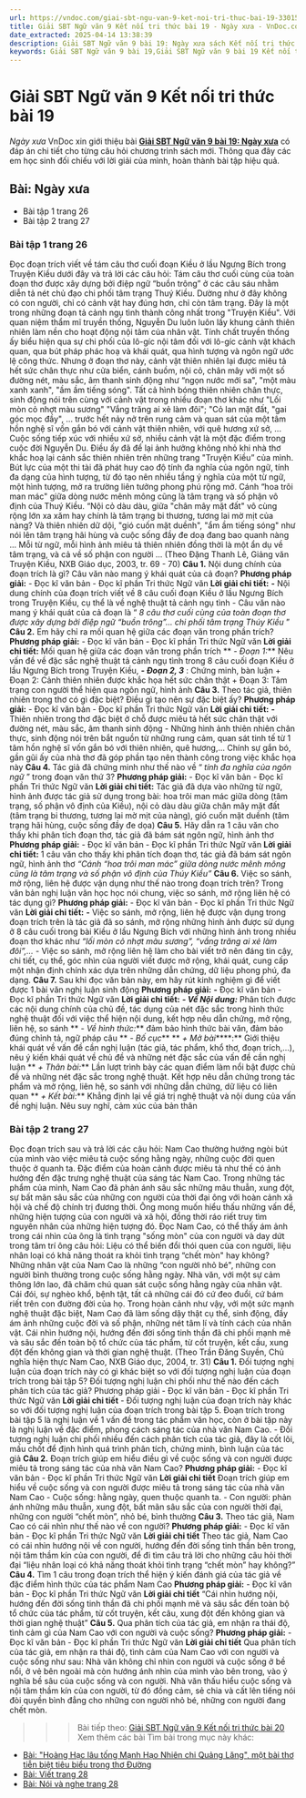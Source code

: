 ```yaml
---
url: https://vndoc.com/giai-sbt-ngu-van-9-ket-noi-tri-thuc-bai-19-330159
title: Giải SBT Ngữ văn 9 Kết nối tri thức bài 19 - Ngày xưa - VnDoc.com
date_extracted: 2025-04-14 13:38:39
description: Giải SBT Ngữ văn 9 bài 19: Ngày xưa sách Kết nối tri thức có đáp án chi tiết cho các bạn cùng tham khảo.
keywords: Giải SBT Ngữ văn 9 bài 19,Giải SBT Ngữ văn 9 bài 19 Kết nối tri thức,Giải sách bài tập Ngữ văn KNTT lớp 9,Ngữ văn lớp 9 Kết nối tri thức,giải bài tập ngữ văn lớp 9,bài Ngày xưa,giải SBT ngữ văn 9 KNTT trang 26,giải SBT ngữ văn 9 KNTT trang 27
---
```


# Giải SBT Ngữ văn 9 Kết nối tri thức bài 19
 _Ngày xưa_
VnDoc xin giới thiệu bài **[Giải SBT Ngữ văn 9 bài 19: Ngày xưa](<https://vndoc.com/giai-sbt-ngu-van-9-ket-noi-tri-thuc-bai-19-330159>)** có đáp án chi tiết cho từng câu hỏi chương trình  sách mới. Thông qua đây các em học sinh đối chiếu với lời giải của mình, hoàn thành bài tập hiệu quả.
## Bài: Ngày xưa
  * Bài tập 1 trang 26 
  * Bài tập 2 trang 27 

### **Bài tập 1 trang 26**
Đọc đoạn trích viết về tám câu thơ cuối đoạn Kiều ở lầu Ngưng Bích trong Truyện Kiều dưới đây và trả lời các câu hỏi:
Tám câu thơ cuối cùng của toàn đoạn thơ được xây dựng bởi điệp ngữ “buồn trông” ở các câu sáu nhằm diễn tả nét chủ đạo chi phối tâm trạng Thuý Kiều. Dường như ở đây không có con người, chỉ có cảnh vật hay đúng hơn, chỉ còn tâm trạng. Đây là một trong những đoạn tả cảnh ngụ tình thành công nhất trong "Truyện Kiều". Với quan niệm thẩm mĩ truyền thống, Nguyễn Du luôn luôn lấy khung cảnh thiên nhiên làm nền cho hoạt động nội tâm của nhân vật. Tính chất truyền thống ấy biểu hiện qua sự chi phối của lô-gíc nội tâm đối với lô-gíc cảnh vật khách quan, qua bút pháp phác hoạ và khái quát, qua hình tượng và ngôn ngữ ước lệ công thức.
Nhưng ở đoạn thơ này, cảnh vật thiên nhiên lại được miêu tả hết sức chân thực như cửa biển, cánh buồm, nội cỏ, chân mây với một số đường nét, màu sắc, âm thanh sinh động như “ngọn nước mới sa", "một màu xanh xanh", "ầm ầm tiếng sóng". Tất cả hình bóng thiên nhiên chân thực, sinh động nói trên cùng với cảnh vật trong nhiều đoạn thơ khác như "Lối mòn cỏ nhợt màu sương" "Vắng trăng ai xẻ làm đôi"; "Cỏ lan mặt đất, "gai góc mọc đầy", ... trước hết nảy nở trên rung cảm và quan sát của một tâm hồn nghệ sĩ vốn gắn bó với cảnh vật thiên nhiên, với quê hương xứ sở, ... Cuộc sống tiếp xúc với nhiều xứ sở, nhiều cảnh vật là một đặc điểm trong cuộc đời Nguyễn Du. Điều ấy đã để lại ảnh hưởng không nhỏ khi nhà thơ khắc hoạ lại cảnh sắc thiên nhiên trên những trang "Truyện Kiều” của mình.
Bút lực của một thi tài đã phát huy cao độ tính đa nghĩa của ngôn ngữ, tính đa dạng của hình tượng, từ đó tạo nên nhiều tầng ý nghĩa của một từ ngữ, một hình tượng, mở ra trường liên tưởng phong phú rộng mở. Cánh “hoa trôi man mác" giữa dòng nước mênh mông cũng là tâm trạng và số phận vô định của Thuý Kiều. “Nội cỏ dàu dàu, giữa "chân mây mặt đất" vô cùng rộng lớn xa xăm hay chính là tâm trạng bi thương, tương lai mờ mịt của nàng? Và thiên nhiên dữ dội, "gió cuốn mặt duềnh", "ẩm ầm tiếng sóng" như nói lên tâm trạng hãi hùng và cuộc sống đầy đe doạ đang bao quanh nàng ... Mỗi từ ngữ, mỗi hình ảnh miêu tả thiên nhiên đồng thời là một ẩn dụ về tâm trạng, và cả về số phận con người ...
\(Theo Đặng Thanh Lê, Giảng văn Truyện Kiều, NXB Giáo dục, 2003, tr. 69 - 70\)
**Câu 1.** Nội dung chính của đoạn trích là gì? Câu văn nào mang ý khái quát của cả đoạn?
**Phương pháp giải:**
\- Đọc kĩ văn bản
\- Đọc kĩ phần Tri thức Ngữ văn
**Lời giải chi tiết:**
**-** Nội dung chính của đoạn trích viết về 8 câu cuối đoạn Kiều ở lầu Ngưng Bích trong Truyện Kiều, cụ thể là về nghệ thuật tả cảnh ngụ tình
\- Câu văn nào mang ý khái quát của cả đoạn là “ _8 câu thơ cuối cùng của toàn đoạn thơ được xây dựng bởi điệp ngữ “buồn trông”... chi phối tâm trạng Thúy Kiều_ ”
**Câu 2.** Em hãy chỉ ra mối quan hệ giữa các đoạn văn trong phần trích?
**Phương pháp giải:**
\- Đọc kĩ văn bản
\- Đọc kĩ phần Tri thức Ngữ văn
**Lời giải chi tiết:**
Mối quan hệ giữa các đoạn văn trong phần trích
** _\- Đoạn 1:_** Nêu vấn đề về đặc sắc nghệ thuật tả cảnh ngụ tình trong 8 câu cuối đoạn Kiều ở lầu Ngưng Bích trong Truyện Kiều,
**_\- Đoạn 2, 3_** : Chứng minh, bàn luận
\+ Đoạn 2: Cảnh thiên nhiên được khắc họa hết sức chân thật
\+ Đoạn 3: Tâm trạng con người thể hiện qua ngôn ngữ, hình ảnh
**Câu 3.** Theo tác giả, thiên nhiên trong thơ có gì đặc biệt? Điều gì tạo nên sự đặc biệt ấy?
**Phương pháp giải:**
\- Đọc kĩ văn bản
\- Đọc kĩ phần Tri thức Ngữ văn
**Lời giải chi tiết:**
**-** Thiên nhiên trong thơ đặc biệt ở chỗ được miêu tả hết sức chân thật với đường nét, màu sắc, âm thanh sinh động
\- Những hình ảnh thiên nhiên chân thực, sinh động nói trên bắt nguồn từ những rung cảm, quan sát tinh tế từ 1 tâm hồn nghệ sĩ vốn gắn bó với thiên nhiên, quê hương,... Chính sự gắn bó, gần gũi ấy của nhà thơ đã góp phần tạo nên thành công trong việc khắc họa này
**Câu 4.** Tác giả đã chứng minh như thế nào về “ _tính đa nghĩa của ngôn ngữ_ ” trong đoạn văn thứ 3?
**Phương pháp giải:**
\- Đọc kĩ văn bản
\- Đọc kĩ phần Tri thức Ngữ văn
**Lời giải chi tiết:**
Tác giả đã dựa vào những từ ngữ, hình ảnh được tác giả sử dụng trong bài: hoa trôi man mác giữa dòng \(tâm trạng, số phận vô định của Kiều\), nội cỏ dàu dàu giữa chân mây mặt đất \(tâm trạng bi thương, tương lai mờ mịt của nàng\), gió cuốn mặt duềnh \(tâm trạng hãi hùng, cuộc sống đầy đe dọa\)
**Câu 5.** Hãy dẫn ra 1 câu văn cho thấy khi phân tích đoạn thơ, tác giả đã bám sát ngôn ngữ, hình ảnh thơ
**Phương pháp giải:**
\- Đọc kĩ văn bản
\- Đọc kĩ phần Tri thức Ngữ văn
**Lời giải chi tiết:**
1 câu văn cho thấy khi phân tích đoạn thơ, tác giả đã bám sát ngôn ngữ, hình ảnh thơ _“Cánh “hoa trôi man mác” giữa dòng nước mênh mông cũng là tâm trạng và số phận vô định của Thúy Kiều”_
**Câu 6.** Việc so sánh, mở rộng, liên hệ được vận dụng như thế nào trong đoạn trích trên? Trong văn bản nghị luận văn học học nói chung, việc so sánh, mở rộng liên hệ có tác dụng gì?
**Phương pháp giải:**
\- Đọc kĩ văn bản
\- Đọc kĩ phần Tri thức Ngữ văn
**Lời giải chi tiết:**
**-** Việc so sánh, mở rộng, liên hệ được vận dụng trong đoạn trích trên là tác giả đã so sánh, mở rộng những hình ảnh được sử dụng ở 8 câu cuối trong bài Kiều ở lầu Ngưng Bích với những hình ảnh trong nhiều đoạn thơ khác như _“lối mòn cỏ nhợt màu sương”, “vầng trăng ai xẻ làm đôi”,..._
\- Việc so sánh, mở rộng liên hệ làm cho bài viết trở nên đáng tin cậy, chi tiết, cụ thể, góc nhìn của người viết được mở rộng, khái quát, cung cấp một nhận định chính xác dựa trên những dẫn chứng, dữ liệu phong phú, đa dạng.
**Câu 7.** Sau khi đọc văn bản này, em hãy rút kinh nghiệm gì để viết được 1 bài văn nghị luận sinh động
**Phương pháp giải:**
**-** Đọc kĩ văn bản
\- Đọc kĩ phần Tri thức Ngữ văn
**Lời giải chi tiết:**
**_\- Về Nội dung:_** Phân tích được các nội dung chính của chủ đề, tác dụng của nét đặc sắc trong hình thức nghệ thuật đối với việc thể hiện nội dung, kết hợp nêu dẫn chứng, mở rộng, liên hệ, so sánh
** _\- Về hình thức:_** đảm bảo hình thức bài văn, đảm bảo đúng chỉnh tả, ngữ pháp câu
** _\- Bố cục_**
** _\+ Mở bài_****:** Giới thiệu khái quát về vấn đề cần nghị luận \(tác giả, tác phẩm, khổ thơ, đoạn trích,...\), nêu ý kiến khái quát về chủ đề và những nét đặc sắc của vấn đề cần nghị luận
** _\+ Thân bài:_** Lần lượt trình bày các quan điểm làm nổi bật được chủ đề và những nét đặc sắc trong nghệ thuật. Kết hợp nêu dẫn chứng trong tác phẩm và mở rộng, liên hệ, so sánh với những dẫn chứng, dữ liệu có liên quan
** _\+ Kết bài:_** Khẳng định lại về giá trị nghệ thuật và nội dung của vấn đề nghị luận. Nêu suy nghĩ, cảm xúc của bản thân
### Bài tập 2 trang 27
Đọc đoạn trích sau và trả lời các câu hỏi:
Nam Cao thường hướng ngòi bút của mình vào việc miêu tả cuộc sống hằng ngày, những cuộc đời quen thuộc ở quanh ta. Đặc điểm của hoàn cảnh được miêu tả như thế có ảnh hưởng đến đặc trưng nghệ thuật của sáng tác Nam Cao. Trong những tác phẩm của mình, Nam Cao đã phản ánh sâu sắc những mâu thuẫn, xung đột, sự bất mãn sâu sắc của những con người của thời đại ông với hoàn cảnh xã hội và chế độ chính trị đương thời. Ông mong muốn hiểu thấu những vấn đề, những hiện tượng của con người và xã hội, đồng thời ráo riết truy tìm nguyên nhân của những hiện tượng đó. Đọc Nam Cao, có thể thấy ám ảnh trong cái nhìn của ông là tình trạng "sống mòn" của con người và day dứt trong tâm trí ông câu hỏi: Liệu có thể biến đổi thói quen của con người, liệu nhân loại có khả năng thoát ra khỏi tình trạng “chết mòn" hay không?
Những nhân vật của Nam Cao là những “con người nhỏ bé", những con người bình thường trong cuộc sống hằng ngày. Nhà văn, với một sự cảm thông lớn lao, đã chăm chú quan sát cuộc sống hằng ngày của nhân vật. Cái đói, sự nghèo khổ, bệnh tật, tất cả những cái đó cứ đeo đuổi, cứ bám riết trên con đường đời của họ. Trong hoàn cảnh như vậy, với một sức mạnh nghệ thuật đặc biệt, Nam Cao đã làm sống dậy thật cụ thể, sinh động, đầy ám ảnh những cuộc đời và số phận, những nét tâm lí và tính cách của nhân vật. Cái nhìn hướng nội, hướng đến đời sống tinh thần đã chi phối mạnh mẽ và sâu sắc đến toàn bộ tổ chức của tác phẩm, từ cốt truyện, kết cấu, xung đột đến không gian và thời gian nghệ thuật.
\(Theo Trần Đăng Suyền, Chủ nghĩa hiện thực Nam Cao, NXB Giáo dục, 2004, tr. 31\)
**Câu 1.** Đối tượng nghị luận của đoạn trích này có gì khác biệt so với đối tượng nghị luận của đoạn trích trong bài tập 5? Đối tượng nghị luận chi phối như thế nào đến cách phân tích của tác giả?
Phương pháp giải
\- Đọc kĩ văn bản
\- Đọc kĩ phần Tri thức Ngữ văn
**Lời giải chi tiết**
\- Đối tượng nghị luận của đoạn trích này khác so với đối tượng nghị luận của đoạn trích trong bài tập 5. Đoạn trích trong bài tập 5 là nghị luận về 1 vấn đề trong tác phẩm văn học, còn ở bài tập này là nghị luận về đặc điểm, phong cách sáng tác của nhà văn Nam Cao.
\- Đối tượng nghị luận chi phối nhiều đến cách phân tích của tác giả, đây là cốt lõi, mấu chốt để định hình quá trình phân tích, chứng minh, bình luận của tác giả
**Câu 2.** Đoạn trích giúp em hiểu điều gì về cuộc sống và con người được miêu tả trong sáng tác của nhà văn Nam Cao?
**Phương pháp giải:**
\- Đọc kĩ văn bản
\- Đọc kĩ phần Tri thức Ngữ văn
**Lời giải chi tiết**
Đoạn trích giúp em hiểu về cuộc sống và con người được miêu tả trong sáng tác của nhà văn Nam Cao
\- Cuộc sống: hằng ngày, quen thuộc quanh ta.
\- Con người: phản ánh những mâu thuẫn, xung đột, bất mãn sâu sắc của con người thời đại, những con người “chết mòn”, nhỏ bé, bình thường
**Câu 3.** Theo tác giả, Nam Cao có cái nhìn như thế nào về con người?
**Phương pháp giải:**
\- Đọc kĩ văn bản
\- Đọc kĩ phần Tri thức Ngữ văn
**Lời giải chi tiết**
Theo tác giả, Nam Cao có cái nhìn hướng nội về con người, hướng đến đời sống tinh thần bên trong, nội tâm thầm kín của con người, để đi tìm câu trả lời cho những câu hỏi thời đại “liệu nhân loại có khả năng thoát khỏi tình trạng “chết mòn” hay không?”
**Câu 4.** Tìm 1 câu trong đoạn trích thể hiện ý kiến đánh giá của tác giả về đặc điểm hình thức của tác phẩm Nam Cao
**Phương pháp giải:**
\- Đọc kĩ văn bản
\- Đọc kĩ phần Tri thức Ngữ văn
**Lời giải chi tiết**
“Cái nhìn hướng nội, hướng đến đời sống tinh thần đã chi phối mạnh mẽ và sâu sắc đến toàn bộ tổ chức của tác phẩm, từ cốt truyện, kết câu, xung đột đến không gian và thời gian nghệ thuật”
**Câu 5.** Qua phân tích của tác giả, em nhận ra thái độ, tình cảm gì của Nam Cao với con người và cuộc sống?
**Phương pháp giải:**
\- Đọc kĩ văn bản
\- Đọc kĩ phần Tri thức Ngữ văn
**Lời giải chi tiết**
Qua phân tích của tác giả, em nhận ra thái độ, tình cảm của Nam Cao với con người và cuộc sống như sau: Nhà văn không chỉ nhìn con người và cuộc sống ở bề nổi, ở vẻ bên ngoài mà còn hướng ánh nhìn của mình vào bên trong, vào ý nghĩa bề sâu của cuộc sống và con người. Nhà văn thấu hiểu cuộc sống và nội tâm thầm kín của con người, từ đó đồng cảm, sẻ chia và cất lên tiếng nói đòi quyền bình đẳng cho những con người nhỏ bé, những con người đang chết mòn.
>>> Bài tiếp theo: [Giải SBT Ngữ văn 9 Kết nối tri thức bài 20](<https://vndoc.com/giai-sbt-ngu-van-9-ket-noi-tri-thuc-bai-20-330161>)
Xem thêm các bài Tìm bài trong mục này khác:
  * [Bài: "Hoàng Hạc lâu tống Mạnh Hạo Nhiên chi Quảng Lăng", một bài thơ tiễn biệt tiêu biểu trong thơ Đường](</giai-sbt-ngu-van-9-ket-noi-tri-thuc-bai-20-330161>)
  * [Bài: Viết trang 28](</giai-sbt-ngu-van-9-ket-noi-tri-thuc-bai-21-330163>)
  * [Bài: Nói và nghe trang 28](</giai-sbt-ngu-van-9-ket-noi-tri-thuc-bai-22-330164>)

